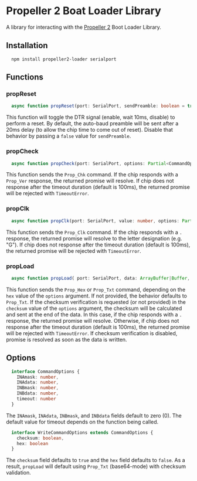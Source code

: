 # Propeller 2 Boat Loader Library

A library for interacting with the [Propeller 2](https://propeller.parallax.com) Boot Loader Library.


## Installation
```
  npm install propeller2-loader serialport
```

## Functions
### propReset
```typescript
  async function propReset(port: SerialPort, sendPreamble: boolean = true): Promise<void>
```
This function will toggle the DTR signal (enable, wait 10ms, disable) to perform a reset.  By default, the auto-baud preamble will be sent after a 20ms delay (to allow the chip time to come out of reset).  Disable that behavior by passing a `false` value for `sendPreamble`.

### propCheck
```typescript
  async function propCheck(port: SerialPort, options: Partial<CommandOptions> = {}): Promise<string>
```

This function sends the `Prop_Chk` command.  If the chip responds with a `Prop_Ver` response, the returned promise will resolve.  If chip does not response after the timeout duration (default is 100ms), the returned promise will be rejected with `TimeoutError`.

### propClk
```typescript
  async function propClk(port: SerialPort, value: number, options: Partial<CommandOptions> = {}): Promise<void>
```

This function sends the `Prop_Clk` command.  If the chip responds with a `.` response, the returned promise will resolve to the letter designation (e.g. "G").  If chip does not response after the timeout duration (default is 100ms), the returned promise will be rejected with `TimeoutError`.

### propLoad
```typescript
  async function propLoad( port: SerialPort, data: ArrayBuffer|Buffer, options: Partial<WriteCommandOptions>): Promise<void>
```

This function sends the `Prop_Hex` or `Prop_Txt` command, depending on the `hex` value of the `options` argument.  If not provided, the behavior defaults to `Prop_Txt`.  If the checksum verification is requested (or not provided) in the `checksum` value of the `options` argument, the checksum will be calculated and sent at the end of the data.  In this case, if the chip responds with a `.` response, the returned promise will resolve.  Otherwise, if chip does not response after the timeout duration (default is 100ms), the returned promise will be rejected with `TimeoutError`.  If checksum verification is disabled, promise is resolved as soon as the data is written.

## Options
```typescript
  interface CommandOptions {
    INAmask: number,
    INAdata: number,
    INBmask: number,
    INBdata: number,
    timeout: number
  }
```

The `INAmask`, `INAdata`, `INBmask`, and `INBdata` fields default to zero (0).  The default value for timeout depends on the function being called.

```typescript
  interface WriteCommandOptions extends CommandOptions {
    checksum: boolean,
    hex: boolean
  }
```

The `checksum` field defaults to `true` and the `hex` field defaults to `false`.  As a result, `propLoad` will default using `Prop_Txt` (base64-mode) with checksum validation.